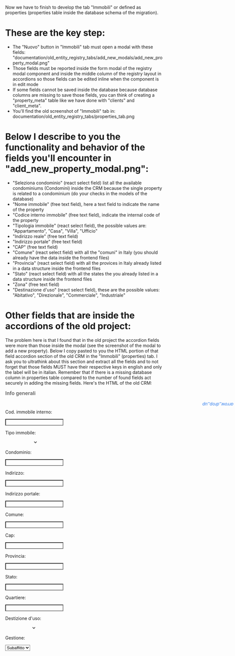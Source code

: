 Now we have to finish to develop the tab "Immobili" or defined as properties (properties table inside the database schema of the migration).

# These are the key step:
- The "Nuovo" button in "Immobili" tab must open a modal with these fields: "documentation/old_entity_registry_tabs/add_new_modals/add_new_property_modal.png"
- Those fields must be reported inside the form modal of the registry modal component and inside the middle column of the registry layout in accordions so those fields can be edited inline when the component is in edit mode
- If some fields cannot be saved inside the database because database columns are missing to save those fields, you can think of creating a "property_meta" table like we have done with "clients" and "client_meta".
- You'll find the old screenshot of "Immobili" tab in: documentation/old_entity_registry_tabs/properties_tab.png

# Below I describe to you the functionality and behavior of the fields you'll encounter in "add_new_property_modal.png":
- "Seleziona condominio" (react select field) list all the available condominiums (Condomini) inside the CRM because the single property is related to a condominium (do your checks in the models of the database)
- "Nome immobile" (free text field), here a text field to indicate the name of the property
- "Codice interno immobile" (free text field), indicate the internal code of the property
- "Tipologia immobile" (react select field), the possible values are: "Appartamento", "Casa", "Villa", "Ufficio"
- "Indirizzo reale" (free text field)
- "Indirizzo portale" (free text field)
- "CAP" (free text field)
- "Comune" (react select field) with all the "comuni" in Italy (you should already have the data inside the frontend files)
- "Provincia" (react select field) with all the provices in Italy already listed in a data structure inside the frontend files
- "Stato" (react select field) with all the states the you already listed in a data structure inside the frontend files
- "Zona" (free text field)
- "Destinazione d'uso" (react select field), these are the possible values: "Abitativo", "Direzionale", "Commerciale", "Industriale"

# Other fields that are inside the accordions of the old project:
The problem here is that I found that in the old project the accordion fields were more than those inside the modal (see the screenshot of the modal to add a new property). Below I copy pasted to you the HTML portion of that field accordion section of the old CRM in the "Immobili" (properties) tab. I ask you to ultrathink about this section and extract all the fields and to not forget that those fields MUST have their respective keys in english and only the label will be in italian. Remember that if there is a missing database column in properties table compared to the number of found fields act securely in adding the missing fields. Here's the HTML of the old CRM:

<div class="quadrati_cli" id="accordions" style="height: 82vh">
				<div class="accordion_imm" onclick="accordion_imm('0')">
					<p style="color: #606060; margin: 0 0 10 0; width:100%; font-size: 1rem; font-weight: 600;"> Info
						generali </p>
					<div></div>
					<i class="material-icons img_imm" style="position:absolute; right: 5px; cursor:pointer; height:25px; transform: rotate(180deg);transition: all 0.3s; color:#337fed">arrow_drop_up</i><br>
				</div>
				<div class="panel_imm" style="height: 100%;">
					<input type="hidden" id="id_imm" value="">
					<p> Cod. immobile interno:</p><input class="ana_imm" onchange="ins_dati_cli(this)" data-id="3" data-tabella="immobili" data-campo="codice_interno" type="text" style="background-color: transparent;" readonly="">
					<p> Tipo immobile:</p>
					<select class="ana_imm" data-tabella="immobili" data-campo="tipo" onchange="ins_dati_cli(this)" style="color: black; background-color: transparent; border: 0;" disabled="" data-id="3">
						<option value="0"> </option>
													<option value="1">
								Appartamento</option>
														<option value="2">
								Casa</option>
														<option value="3">
								Villa</option>
														<option value="4">
								ufficio</option>
												</select>
					<p> Condominio:</p><input id="cond_imm" data-id="" data-tabella="immobili" data-campo="idcondominio" type="text" style="background-color: transparent;" readonly="">
					<p> Indirizzo:</p><input type="text" autocomplete="off" data-id="3" data-tabella="immobili" data-campo="indirizzo" style="background-color: transparent; " class="ana_imm" readonly="">
					<p> Indirizzo portale:</p><input type="text" onchange="ins_dati_cli(this)" autocomplete="off" data-id="3" data-tabella="immobili" data-campo="indirizzo_portale" style="background-color: transparent; " class="ana_imm" readonly="">
					<p> Comune:</p><input type="text" onchange="ins_dati_cli(this)" class="ana_imm" data-id="3" data-tabella="immobili" data-campo="comune" style="background-color: transparent; " readonly="">
					<p> Cap:</p><input type="text" onchange="ins_dati_cli(this)" class="ana_imm" data-id="3" data-tabella="immobili" data-campo="cap" style="background-color: transparent; " readonly="">
					<p> Provincia:</p><input type="text" onchange="ins_dati_cli(this)" class="ana_imm" data-id="3" data-tabella="immobili" data-campo="provincia" style="background-color: transparent; " readonly="">
					<p> Stato:</p><input onchange="ins_dati_cli(this)" data-id="3" data-tabella="immobili" data-campo="stato" type="text" style="background-color: transparent; " class="ana_imm" readonly="">
					<p> Quartiere:</p><input onchange="ins_dati_cli(this)" data-id="3" data-tabella="immobili" data-campo="zona" type="text" style="background-color: transparent; " class="ana_imm" readonly="">
					<p> Destizione d'uso:</p>
					<select class="ana_imm" data-tabella="immobili" data-campo="destinazione_uso" onchange="ins_dati_cli(this)" style="color: black; background-color: transparent; border: 0;" disabled="" data-id="3">
						<option value="0"> </option>
													<option value="1">
								Abitativo</option>
														<option value="2">
								Direzionale</option>
														<option value="3">
								Commerciale</option>
														<option value="4">
								Industriale</option>
												</select>
					<p> Gestione:</p>
					<select class="ana_imm" onchange="ins_dati_cli(this)" data-id="3" data-tabella="immobili" data-campo="stato_imm" type="text" style="background-color: transparent;">
						<option value="a regime">Subaffitto</option>
						<option value="in ristrutturazione">Gestione</option>
					</select>
				</div>
				<div class="accordion_imm" onclick="accordion_imm('1')">
					<p style="color: #606060; margin: 0 0 10 0; width:100%; font-size: 1rem; font-weight: 600;"> Dati
						strutturali </p>
					<div></div>
					<i class="material-icons img_imm" style="position:absolute; right: 5px; cursor:pointer; height:25px; transform: rotate(180deg);transition: all 0.3s; color:#337fed">arrow_drop_up</i><br>
				</div>
				<div class="panel_imm" style="height: 0;">
					<p> Disposizione:</p>
					<select class="ana_imm" data-tabella="immobili" data-campo="disposizione" onchange="ins_dati_cli(this)" style="color: black; background-color: transparent; border: 0;" disabled="" data-id="3">
						<option value="0"> </option>
													<option value="1">
								Un livello</option>
														<option value="2">
								due livelli</option>
												</select>
					<p> Stato:</p>
					<select class="ana_imm" onchange="ins_dati_cli(this)" data-id="3" data-tabella="immobili" data-campo="stato_imm" type="text" style="background-color: transparent;">
						<option value="a regime">A regime</option>
						<option value="in ristrutturazione">In ristrutturazione</option>
					</select>
					<p> Piano:</p><input type="number" onchange="ins_dati_cli(this)" autocomplete="off" data-id="3" data-tabella="immobili" data-campo="piano" style="background-color: transparent; " class="ana_imm" readonly="">
					<p> Piani:</p><input type="number" onchange="ins_dati_cli(this)" class="ana_imm" data-id="3" data-tabella="immobili" data-campo="piani" style="background-color: transparent; " readonly="">
					<p> Anno di costruzione:</p><input type="text" onchange="ins_dati_cli(this)" class="ana_imm" data-id="3" data-tabella="immobili" data-campo="anno_costruzione" style="background-color: transparent; " readonly="">
					<p> Superficie:</p><input type="text" class="ana_imm" onchange="ins_dati_cli(this)" data-id="3" data-tabella="immobili" data-campo="superficie" style="background-color: transparent; " readonly="">
					<p> Stato dell'immobile:</p>
					<select class="ana_imm" data-tabella="immobili" data-campo="usura" onchange="ins_dati_cli(this)" style="color: black; background-color: transparent; border: 0;" disabled="" data-id="3">
						<option value="0"> </option>
													<option value="1">
								Nuovo</option>
														<option value="2">
								Ristrutturato</option>
														<option value="3">
								Buono</option>
														<option value="4">
								Da Ristrutturare</option>
														<option value="5">
								In Ristrutturazione</option>
												</select>
				</div>

				<div class="accordion_imm" onclick="accordion_imm('2')">
					<p style="color: #606060; margin: 0 0 10 0; width:100%; font-size: 1rem; font-weight: 600;"> Servizi
					</p>
					<div></div>
					<i class="material-icons img_imm" style="position:absolute; right: 5px; cursor:pointer; height:25px; transform: rotate(180deg);transition: all 0.3s; color:#337fed">arrow_drop_up</i><br>
				</div>
				<div class="panel_imm" style="height: 0;">
					<p> Servizio portineria:</p>
					<select class="ana_imm" onchange="ins_dati_cli(this)" data-id="3" data-tabella="immobili" data-campo="portineria" type="text" style="background-color: transparent;">
						<option value="no">No</option>
						<option value="si">Si</option>
					</select>
					<p> Bagno con vasca/doccia:</p><input class="ana_imm" onchange="ins_dati_cli(this)" data-id="3" data-tabella="immobili" data-campo="bagni_vasca" type="number" style="background-color: transparent;" readonly="">
					<p> Bagno senza vasca/doccia:</p><input class="ana_imm" onchange="ins_dati_cli(this)" data-id="3" data-tabella="immobili" data-campo="bagni" type="number" style="background-color: transparent;" readonly="">
					<p> Numero balconi:</p><input type="number" onchange="ins_dati_cli(this)" autocomplete="off" data-id="3" data-tabella="immobili" data-campo="balconi" style="background-color: transparent; " class="ana_imm" readonly="">
				</div>

				<div class="accordion_imm" onclick="accordion_imm('3')">
					<p style="color: #606060; margin: 0 0 10 0; width:100%; font-size: 1rem; font-weight: 600;"> Dati
						catastali </p>
					<div></div>
					<i class="material-icons img_imm" style="position:absolute; right: 5px; cursor:pointer; height:25px; transform: rotate(180deg);transition: all 0.3s; color:#337fed">arrow_drop_up</i><br>
				</div>
				<div class="panel_imm" style="height: 0;">
					<p> Porzione materiale:</p><input class="ana_imm" onchange="ins_dati_cli(this)" data-id="3" data-tabella="immobili" data-campo="por_mat" type="text" style="background-color: transparent;" readonly="">
					<p> Particella edificabile:</p><input class="ana_imm" onchange="ins_dati_cli(this)" data-id="3" data-tabella="immobili" data-campo="part_edi" type="text" style="background-color: transparent;" readonly="">
					<p> Subalterno:</p><input type="text" autocomplete="off" onchange="ins_dati_cli(this)" data-id="3" data-tabella="immobili" data-campo="subalterno" style="background-color: transparent; " class="ana_imm" readonly="">
					<p> Foglio:</p><input type="text" autocomplete="off" onchange="ins_dati_cli(this)" data-id="3" data-tabella="immobili" data-campo="foglio" style="background-color: transparent; " class="ana_imm" readonly="">
					<p> Rendita:</p><input type="text" autocomplete="off" onchange="ins_dati_cli(this)" data-id="3" data-tabella="immobili" data-campo="rendita" style="background-color: transparent; " class="ana_imm" readonly="">
					<p> Categoria:</p><input type="text" autocomplete="off" onchange="ins_dati_cli(this)" data-id="3" data-tabella="immobili" data-campo="categoria" style="background-color: transparent; " class="ana_imm" readonly="">
					<p> Comune:</p><input type="text" autocomplete="off" onchange="ins_dati_cli(this)" data-id="3" data-tabella="immobili" data-campo="comune2" style="background-color: transparent; " class="ana_imm" readonly="">
				</div>
				<div class="accordion_imm" onclick="accordion_imm('4')">
					<p style="color: #606060; margin: 0 0 10 0; width:100%; font-size: 1rem; font-weight: 600;">
						Impianti </p>
					<div></div>
					<i class="material-icons img_imm" style="position:absolute; right: 5px; cursor:pointer; height:25px; transform: rotate(180deg);transition: all 0.3s; color:#337fed">arrow_drop_up</i><br>
				</div>
				<div class="panel_imm" style="height: 0;">
					<p> Cert. energetica:</p>
					<select class="ana_imm" data-tabella="immobili" data-campo="cert_ene" onchange="ins_dati_cli(this)" style="color: black; background-color: transparent; border: 0;" disabled="" data-id="3">
						<option value="0"> </option>
													<option value="1">
								Classe A++</option>
														<option value="2">
								Classe A+</option>
														<option value="3">
								Classe A</option>
														<option value="4">
								Classe B</option>
														<option value="5">
								Classe C</option>
														<option value="6">
								Classe D</option>
														<option value="7">
								Classe E</option>
														<option value="8">
								Classe F</option>
														<option value="9">
								Classe G</option>
												</select>
					<p> Riscaldamento:</p>
					<select class="ana_imm" data-tabella="immobili" data-campo="riscaldamento" onchange="ins_dati_cli(this)" style="color: black; background-color: transparent; border: 0;" disabled="" data-id="3">
						<option value="0"> </option>
													<option value="1">
								Indipendente elettrico</option>
														<option value="2">
								Indipendente gas</option>
														<option value="3">
								Condominio</option>
														<option value="4">
								Centralizzato Gas</option>
												</select>
					<p> Raffreddamento:</p>
					<select class="ana_imm" data-tabella="immobili" data-campo="raffreddamento" onchange="ins_dati_cli(this)" style="color: black; background-color: transparent; border: 0;" disabled="" data-id="3">
						<option value="0"> </option>
													<option value="1">
								Indipendente aria condizionata</option>
														<option value="2">
								Indipendente ventilatore da soffitto</option>
														<option value="3">
								Condominiale raffreddamento pavimento</option>
												</select>
					<p> Acqua:</p>
					<select class="ana_imm" data-tabella="immobili" data-campo="acqua_san" onchange="ins_dati_cli(this)" style="color: black; background-color: transparent; border: 0;" disabled="" data-id="3">
						<option value="0"> </option>
													<option value="1">
								Indipendente elettrico</option>
														<option value="2">
								Indipendente gas</option>
												</select>
					<p> CTR Acqua Fredda:</p><input type="text" onchange="ins_dati_cli(this)" autocomplete="off" data-id="3" data-tabella="immobili" data-campo="ctr_acqua_fredda" style="background-color: transparent; " class="ana_imm" readonly="">
					<p> PDR POD elettricità:</p><input type="text" onchange="ins_dati_cli(this)" autocomplete="off" data-id="3" data-tabella="immobili" data-campo="pod_elet" style="background-color: transparent; " class="ana_imm" readonly="">
					<p> PDR Gas:</p><input type="text" autocomplete="off" onchange="ins_dati_cli(this)" data-id="3" data-tabella="immobili" data-campo="pdr_gas" style="background-color: transparent; " class="ana_imm" readonly="">
					<p> Importo GAS incluso:</p><input type="text" autocomplete="off" onchange="ins_dati_cli(this)" data-id="3" data-tabella="immobili" data-campo="" style="background-color: transparent; " class="ana_imm" readonly="">
					<p> Importo EE incluso:</p><input type="text" autocomplete="off" onchange="ins_dati_cli(this)" data-id="3" data-tabella="immobili" data-campo="" style="background-color: transparent; " class="ana_imm" readonly="">
				</div>
				<div class="accordion_imm" onclick="accordion_imm('5')">
					<p style="color: #606060; margin: 0 0 10 0; width:100%; font-size: 1rem; font-weight: 600;">
						Fornitori servizi </p>
					<div></div>
					<i class="material-icons img_imm" style="position:absolute; right: 5px; cursor:pointer; height:25px; transform: rotate(180deg);transition: all 0.3s; color:#337fed">arrow_drop_up</i><br>
				</div>
				<div class="panel_imm" style="height: 0;">
					<p> Fornitore acqua:</p><input class="ana_imm" onchange="ins_dati_cli(this)" data-id="3" data-tabella="immobili" data-campo="fornitore_acqua" type="text" style="background-color: transparent;" readonly="">
					<p> Dati contratto acqua:</p><input class="ana_imm" onchange="ins_dati_cli(this)" data-id="3" data-tabella="immobili" data-campo="dati_ctr_acqua" type="text" style="background-color: transparent;" readonly="">
					<p> Fornitore gas:</p><input type="text" autocomplete="off" data-id="3" data-tabella="immobili" data-campo="fornitore_gas" style="background-color: transparent; " class="ana_imm" readonly="">
					<p> Dati contratto gas:</p><input type="text" autocomplete="off" data-id="3" data-tabella="immobili" data-campo="dati_ctr_gas" style="background-color: transparent; " class="ana_imm" readonly="">
					<p> Fornitore elettricità:</p><input type="text" autocomplete="off" data-id="3" data-tabella="immobili" data-campo="fornitore_elet" style="background-color: transparent; " class="ana_imm" readonly="">
					<p> Dati contratto elettricità:</p><input type="text" autocomplete="off" data-id="3" data-tabella="immobili" data-campo="dati_ctr_elet" style="background-color: transparent; " class="ana_imm" readonly="">
				</div>
				<div>
					<p style="color: #606060; margin: 0 0 10 0 ; width:95%; font-size: 1rem; font-weight: 600;"> Note
					</p>
					<textarea class="ana_imm" id="note_cli" data-tabella="immobili" data-campo="note" data-id="3" oninput="ins_dati_cli(this); OnInput(this)" disabled=""></textarea>

				</div>

			</div>

# Related tabs:
"Immobili" or properties tab has those related tabs:

- "Contratti" related contracts to this property id

- "Contratti di gestione" related management_contracts to this property id (ATTENTION: this database table and the model is not already defined, the old project defined "Contratti di gestione" table as "contratti_pr" table inside the database in the old project folder path "/Users/michelemincone/Desktop/crm-homstudent", you can analyze in case you have to make the entire database migration, model and seeder)

- "Documenti" a Document Manager specific for each property (maybe this has already been fully implemented). Deeply analyze if this has been implemented correctly.

- "Foto" here you can upload only photos (jpg, png only) for the current property id (so each property has its own photos). Ultrathink here if this must be implemented properly. We've developed the reusable component "registry/tabRenderers/PhotosTabRenderer.jsx"

- "Manutenzioni" here you have to ultrathink and be very careful: do you remember that we've created the Calendar (Calendario) page where you can add "Manutenzioni", "Check in", "Check outs" and "Segnalazioni"? Well here we have to list the related "Manutenzioni" for the current property id.

- "Sanzioni" related penalties to this property id

- "Bollette" related invoices to this property id

- "Dotazioni" each property can have a set of equipments and they can be multiselected. So in this section we select all the equipemnts that a property can have. Those equipments are well defined inside $property_equipment array.

- "Proprietari" related owners to this property id

$property_equipment = [
    'elevator'                => 'Ascensore',
    'kitchen'                 => 'Cucina',
    'sofa'                    => 'Divano',
    'oven'                    => 'Forno',
    'microwave'               => 'Forno a microonde',
    'refrigerator'            => 'Frigorifero',
    'dishwasher'              => 'Lavastoviglie',
    'washing_machine'         => 'Lavatrice',
    'coffee_machine'          => 'Macchinetta caffè',
    'moka_pot'                => 'Moka da caffè',
    'pans_and_pots'           => 'Padelle e pentole',
    'plates_cutlery_glasses'  => 'Piatti, posate e bicchieri',
    'armchair'                => 'Poltrona',
    'central_heating'         => 'Riscaldamento centralizzato',
    'autonomous_heating'      => 'Riscaldamento autonomo',
    'drying_rack'             => 'Stendibiancheria',
    'table_with_chairs'       => 'Tavolo con sedie',
    'television'              => 'Televisione',
    'terrace'                 => 'Terrazzo',
];

# Rules:
- Ultrathink to write clean, modular, non redundant, secure, production ready code like a senior developer
- Remember that we've developed a lot of ready-to-use components or components that can be the bricks to build the same looking interface but to show different data in different tabs
- UI/UX labels must be in italian (because obviously we're shipping the software in italy)
- But functions, code comments, keys in the code and other things that happen in the code must be in english
- Don't forget to add placeholders in the modal fields even if you don't see in the screenshots.
- Inside this document I can give you old HTML of the old CRM that I've copy pasted here: that HTML can be parts of fields, forms, data or tables that you have to elaborate in they way I describe you
- I'll tell you when you can add checkpoint inside "documentation/DEVELOPMENT.md"